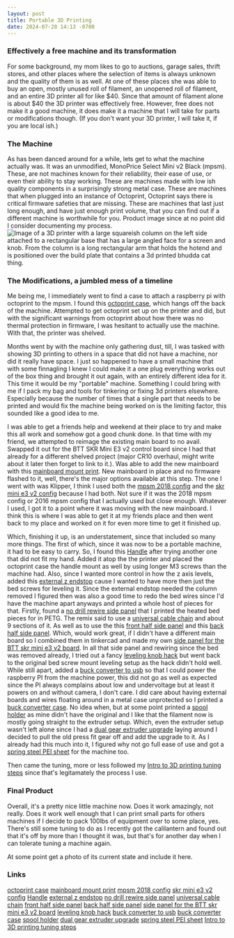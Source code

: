 ```yaml
---
layout: post
title: Portable 3D Printing
date: 2024-07-28 14:13 -0700
---
```


### Effectively a free machine and its transformation
For some background, my mom likes to go to auctions, garage sales, thrift stores, and other places where the selection of items is always unknown and the quality of them is as well. At one of these places she was able to buy an open, mostly unused roll of filament, an unopened roll of filament, and an entire 3D printer all for like $40. Since that amount of filament alone is about $40 the 3D printer was effectively free. However, free does not make it a good machine, it does make it a machine that I will take for parts or modifications though. (If you don't want your 3D printer, I will take it, if you are local ish.)

### The Machine
As has been danced around for a while, lets get to what the machine actually was. It was an unmodified, MonoPrice Select Mini v2 Black (mpsm). These, are not machines known for their reliability, their ease of use, or even their ability to stay working. These are machines made with low ish quality components in a surprisingly strong metal case. These are machines that when plugged into an instance of Octoprint, Octoprint says there is critical firmware safeties that are missing. These are machines that last just long enough, and have just enough print volume, that you can find out if a different machine is worthwhile for you. Product image since at no point did I consider documenting my process. ![Image of a 3D printer with a large squareish column on the left side attached to a rectangular base that has a large angled face for a screen and knob. From the column is a long rectangular arm that holds the hotend and is positioned over the build plate that contains a 3d printed bhudda cat thing.](https://images-na.ssl-images-amazon.com/images/I/61kNISEhTrL._SL1102_.jpg)

### The Modifications, a jumbled mess of a timeline
Me being me, I immediately went to find a case to attach a raspberry pi with octoprint to the mpsm. I found this [octoprint case](https://www.thingiverse.com/thing:4937533), which hangs off the back of the machine. Attempted to get  octoprint set up on the printer and did, but with the significant warnings from octoprint about how there was no thermal protection in firmware, I was hesitant to actually use the machine. With that, the printer was shelved.

Months went by with the machine only gathering dust, till, I was tasked with showing 3D printing to others in a space that did not have a machine, nor did it really have space. I just so happened to have a small machine that with some finnagling I knew I could make it a one plug everything works out of the box thing and brought it out again, with an entirely different idea for it. This time it would be my "portable" machine. Something I could bring with me if I pack my bag and tools for tinkering or fixing 3d printers elsewhere. Especially because the number of times that a single part that needs to be printed and would fix the machine being worked on is the limiting factor, this sounded like a good idea to me. 

I was able to get a friends help and weekend at their place to try and make this all work and somehow got a good chunk done. In that time with my friend, we attempted to reimage the existing main board to no avail. Swapped it out for the BTT SKR Mini E3 v2 control board since I had that already for a different shelved project (major CR10 overhaul, might write about it later then forget to link to it.). Was able to add the new mainboard with this [mainboard mount print](https://www.thingiverse.com/thing:4296248). New mainboard in place and no firmware flashed to it, well, there's the major options available at this step. The one I went with was Klipper, I think I used both the [mpsm 2018 config](https://github.com/Klipper3d/klipper/blob/master/config/printer-monoprice-select-mini-v2-2018.cfg) and the [skr mini e3 v2 config](https://github.com/Klipper3d/klipper/blob/master/config/generic-bigtreetech-skr-mini-e3-v2.0.cfg) because I had both. Not sure if it was the 2018 mpsm config or 2016 mpsm config that I actually used but close enough. Whatever I used, I got it to a point where it was moving with the new mainboard. I think this is where I was able to get it at my friends place and then went back to my place and worked on it for even more time to get it finished up. 

Which, finishing it up, is an understatement, since that included so many more things. The first of which, since it was now to be a portable machine, it had to be easy to carry. So, I found this [Handle](https://www.thingiverse.com/thing:3006746) after trying another one that did not fit my hand. Added it atop the the printer and placed the octoprint case the handle mount as well by using longer M3 screws than the machine had. Also, since I wanted more control in how the z axis levels, added this [external z endstop](https://www.thingiverse.com/thing:4173135) cause I wanted to have more then just the bed screws for leveling it. Since the external endstop needed the column removed I figured then was also a good time to redo the bed wires since I'd have the machine apart anyways and printed a whole host of pieces for that. Firstly, found a [no drill rewire side panel](https://www.thingiverse.com/thing:2817319) that I printed the heated bed pieces for in PETG. The remix said to use a [universal cable chain](https://www.thingiverse.com/thing:1036698) and about 9 sections of it. As well as to use the this [front half side panel](https://www.thingiverse.com/thing:2370329) and this [back half side panel](https://www.thingiverse.com/thing:2451362). Which, would work great, if I didn't have a different main board so I combined them in tinkercad and made my own [side panel for the BTT skr mini e3 v2 board](https://www.printables.com/model/1083477-monoprice-select-mini-skr-side-panel). In all that side panel and rewiring since the bed was removed already, I tried out a fancy [leveling knob hack](https://www.thingiverse.com/thing:4626595) but went back to the original bed screw mount leveling setup as the hack didn't hold well. While still apart, added a [buck converter to usb](https://www.amazon.com/Converter-DROK-Charging-Regulator-Transformer/dp/B087RHWTJW?crid=3Q8R0BSM03H5L&dib=eyJ2IjoiMSJ9) so that I could power the raspberry PI from the machine power, this did not go as well as expected since the PI always complains about low and undervoltage but at least it powers on and without camera, I don't care. I did care about having external boards and wires floating around in a metal case unprotected so I printed a [buck converter case](https://www.printables.com/model/191311-drok-dc-dc-usb-buck-converter-case). No idea when, but at some point printed a [spool holder](https://www.thingiverse.com/thing:2006457) as mine didn't have the original and I like that the filament now is mostly going straight to the extruder setup. Which, even the extruder setup wasn't left alone since I had a [dual gear extruder upgrade](https://www.amazon.com/Bigtreetech-Extruder-extruder-Ender3pro-Filament/dp/B08D9CNHVN?crid=1ZRGAWP1T4A4K&dib=eyJ2IjoiMSJ9) laying around I decided to pull the old press fit gear off and add the upgrade to it. As I already had this much into it, I figured why not go full ease of use and got a [spring steel PEI sheet](https://www.amazon.com/FYSETC-Buildplate-160x130mm-6-3x5-1inch-Monoprice/dp/B088YXQRZC?ref_=ast_sto_dp) for the machine too. 

Then came the tuning, more or less followed my [Intro to 3D printing tuning steps](https://blueshirt.dev/2024/02/07/Introduction-to-3D-printing.html) since that's legitamately the process I use. 

### Final Product

Overall, it's a pretty nice little machine now. Does it work amazingly, not really. Does it work well enough that I can print small parts for others machines if I decide to pack 100lbs of equipment over to some place, yes. There's still some tuning to do as I recently got the calilantern and found out that it's off by more than I thought it was, but that's for another day when I can tolerate tuning a machine again. 

At some point get a photo of its current state and include it here. 

### Links 
[octoprint case](https://www.thingiverse.com/thing:4937533)
[mainboard mount print](https://www.thingiverse.com/thing:4296248)
[mpsm 2018 config](https://github.com/Klipper3d/klipper/blob/master/config/printer-monoprice-select-mini-v2-2018.cfg)
[skr mini e3 v2 config](https://github.com/Klipper3d/klipper/blob/master/config/generic-bigtreetech-skr-mini-e3-v2.0.cfg)
[Handle](https://www.thingiverse.com/thing:3006746)
[external z endstop](https://www.thingiverse.com/thing:4173135)
[no drill rewire side panel](https://www.thingiverse.com/thing:2817319)
[universal cable chain](https://www.thingiverse.com/thing:1036698)
[front half side panel](https://www.thingiverse.com/thing:2370329)
[back half side panel](https://www.thingiverse.com/thing:2451362)
[side panel for the BTT skr mini e3 v2 board](https://www.printables.com/model/1083477-monoprice-select-mini-skr-side-panel)
[leveling knob hack](https://www.thingiverse.com/thing:4626595)
[buck converter to usb](https://www.amazon.com/Converter-DROK-Charging-Regulator-Transformer/dp/B087RHWTJW?crid=3Q8R0BSM03H5L&dib=eyJ2IjoiMSJ9)
[buck converter case](https://www.printables.com/model/191311-drok-dc-dc-usb-buck-converter-case)
[spool holder](https://www.thingiverse.com/thing:2006457)
[dual gear extruder upgrade](https://www.amazon.com/Bigtreetech-Extruder-extruder-Ender3pro-Filament/dp/B08D9CNHVN?crid=1ZRGAWP1T4A4K&dib=eyJ2IjoiMSJ9)
[spring steel PEI sheet](https://www.amazon.com/FYSETC-Buildplate-160x130mm-6-3x5-1inch-Monoprice/dp/B088YXQRZC?ref_=ast_sto_dp)
[Intro to 3D printing tuning steps](https://blueshirt.dev/2024/02/07/Introduction-to-3D-printing.html)